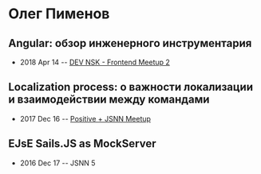 # Олег Пименов

## Angular: обзор инженерного инструментария
- 2018 Apr 14 -- [DEV NSK - Frontend Meetup 2](https://www.youtube.com/watch?v=P9lLw8mf8mA)    
## Localization process: о важности локализации и взаимодействии между командами
- 2017 Dec 16 -- [Positive + JSNN Meetup](https://www.youtube.com/watch?v=Q1MZnzd1JUI)    
## EJsE Sails.JS as MockServer
- 2016 Dec 17 -- JSNN 5    
